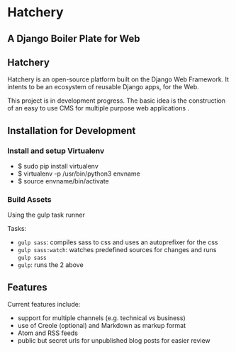 # Hatchery
## A Django Boiler Plate for Web

Hatchery
------

Hatchery is an open-source platform built on the Django Web Framework.
It intents to be an ecosystem of reusable Django apps, for the Web.

This project is in development progress. The basic idea is the construction of an easy to use
CMS for multiple purpose web applications  .


Installation for Development
---------------
### Install and setup Virtualenv

- $ sudo pip install virtualenv
- $ virtualenv -p /usr/bin/python3 envname
- $ source envname/bin/activate

### Build Assets

Using the gulp task runner

Tasks:

- `gulp sass`: compiles sass to css and uses an autoprefixer for the css
- `gulp sass:watch`: watches predefined sources for changes and runs `gulp sass`
- `gulp`: runs the 2 above



Features
---------

Current features include:

* support for multiple channels (e.g. technical vs business)
* use of Creole (optional) and Markdown as markup format
* Atom and RSS feeds
* public but secret urls for unpublished blog posts for easier review
